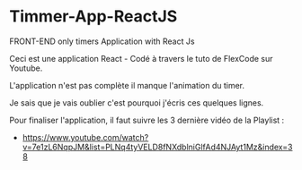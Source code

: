 # Timmer-App-ReactJS
FRONT-END only timers Application with React Js



Ceci est une application React - Codé à travers le tuto de FlexCode sur Youtube.

L'application n'est pas complète il manque l'animation du timer.

Je sais que je vais oublier c'est pourquoi j'écris ces quelques lignes. 



Pour finaliser l'application, il faut suivre les 3 dernière vidéo de la Playlist :


- https://www.youtube.com/watch?v=7e1zL6NqpJM&list=PLNq4tyVELD8fNXdblniGlfAd4NJAyt1Mz&index=38


